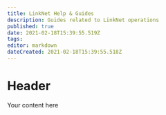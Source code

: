 ```yaml
---
title: LinkNet Help & Guides
description: Guides related to LinkNet operations
published: true
date: 2021-02-18T15:39:55.519Z
tags: 
editor: markdown
dateCreated: 2021-02-18T15:39:55.518Z
---
```


# Header
Your content here